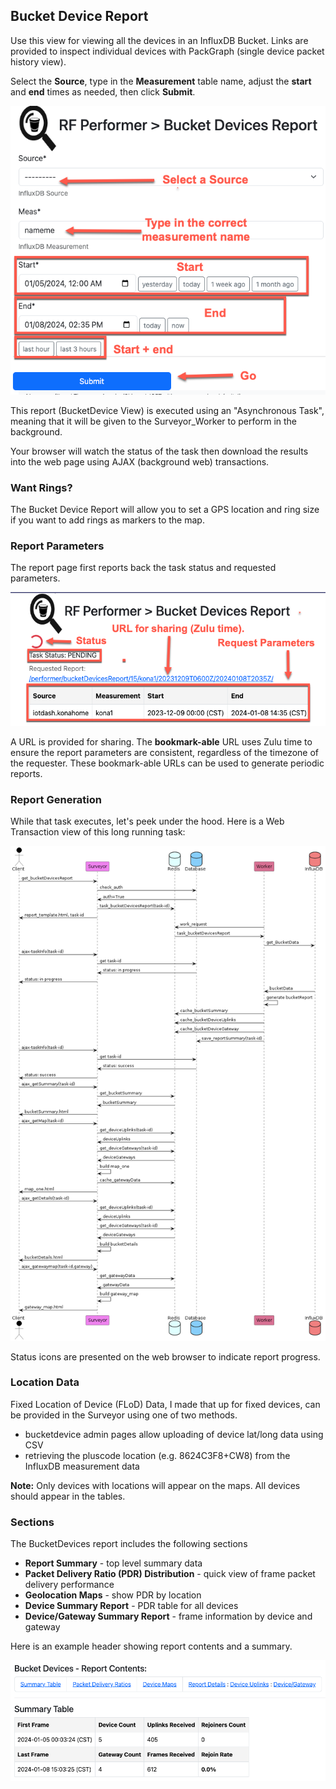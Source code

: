 
## Bucket Device Report

Use this view for viewing all the devices in an InfluxDB Bucket. Links are provided to inspect individual devices with PackGraph (single device packet history view).

Select the **Source**, type in the **Measurement** table name, adjust the __start__ and __end__ times as needed, then click **Submit**.

![Bucket Device Report Form](images/surveyor_bucketdeviceform.png)

This report (BucketDevice View) is executed using an "Asynchronous Task", meaning that it will be given to the Surveyor_Worker to perform in the background.

Your browser will watch the status of the task then download the results into the web page using AJAX (background web) transactions.

### Want Rings?

The Bucket Device Report will allow you to set a GPS location and ring size if you want to add rings as markers to the map.

### Report Parameters

The report page first reports back the task status and requested parameters.

![Bucket Device Report - Status/Parameters](images/surveyor_bucketdevicereportrequest.png)

A URL is provided for sharing. The **bookmark-able** URL uses Zulu time to ensure the report parameters are consistent, regardless of the timezone of the requester. These bookmark-able URLs can be used to generate periodic reports.

### Report Generation

While that task executes, let's peek under the hood. Here is a Web Transaction view of this long running task:

![BucketDeviceReport - Transactions](diagrams/bucketDevicesReport.png)

Status icons are presented on the web browser to indicate report progress.

### Location Data

Fixed Location of Device (FLoD) Data, I made that up for fixed devices, can be provided in the Surveyor using one of two methods.
- bucketdevice admin pages allow uploading of device lat/long data using CSV
- retrieving the pluscode location (e.g. 8624C3F8+CW8) from the InfluxDB measurement data

**Note:** Only devices with locations will appear on the maps. All devices should appear in the tables.

### Sections

The BucketDevices report includes the following sections
- **Report Summary** - top level summary data
- **Packet Delivery Ratio (PDR) Distribution** - quick view of frame packet delivery performance
- **Geolocation Maps** - show PDR by location
- **Device Summary Report** - PDR table for all devices
- **Device/Gateway Summary Report** - frame information by device and gateway

Here is an example header showing report contents and a summary.

![Bucket Device Report Header - Contents/Summary](images/surveyor_bucketdevicereportheader.png)
